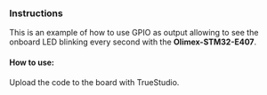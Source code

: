 ### Instructions
This is an example of how to use GPIO as output allowing to see the onboard LED blinking every second with the **Olimex-STM32-E407**.


#### How to use:
Upload the code to the board with TrueStudio.
